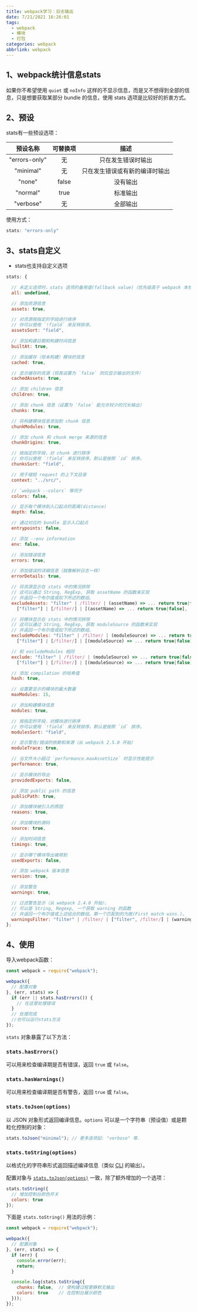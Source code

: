 ```yaml
---
title: webpack学习：日志输出
date: 7/21/2021 16:26:01
tags:
  - webpack
  - 模块
  - 打包
categories: webpack
abbrlink: webpack
---
```


## 1、webpack统计信息stats

如果你不希望使用 `quiet` 或 `noInfo` 这样的不显示信息，而是又不想得到全部的信息，只是想要获取某部分 bundle 的信息，使用 stats 选项是比较好的折衷方式。

## 2、预设

stats有一些预设选项：

| **预设名称**  | **可替换项** |            **描述**            |
| :-----------: | :----------: | :----------------------------: |
| "errors-only" |      无      |       只在发生错误时输出       |
|   "minimal"   |      无      | 只在发生错误或有新的编译时输出 |
|    "none"     |    false     |            没有输出            |
|   "normal"    |     true     |            标准输出            |
|   "verbose"   |      无      |            全部输出            |

使用方式：

```js
stats: "errors-only"
```

## 3、stats自定义

- stats也支持自定义选项

```js
stats: {

  // 未定义选项时，stats 选项的备用值(fallback value)（优先级高于 webpack 本地默认值）
  all: undefined,

  // 添加资源信息
  assets: true,

  // 对资源按指定的字段进行排序
  // 你可以使用 `!field` 来反转排序。
  assetsSort: "field",

  // 添加构建日期和构建时间信息
  builtAt: true,

  // 添加缓存（但未构建）模块的信息
  cached: true,

  // 显示缓存的资源（将其设置为 `false` 则仅显示输出的文件）
  cachedAssets: true,

  // 添加 children 信息
  children: true,

  // 添加 chunk 信息（设置为 `false` 能允许较少的冗长输出）
  chunks: true,

  // 将构建模块信息添加到 chunk 信息
  chunkModules: true,

  // 添加 chunk 和 chunk merge 来源的信息
  chunkOrigins: true,

  // 按指定的字段，对 chunk 进行排序
  // 你可以使用 `!field` 来反转排序。默认是按照 `id` 排序。
  chunksSort: "field",

  // 用于缩短 request 的上下文目录
  context: "../src/",

  // `webpack --colors` 等同于
  colors: false,

  // 显示每个模块到入口起点的距离(distance)
  depth: false,

  // 通过对应的 bundle 显示入口起点
  entrypoints: false,

  // 添加 --env information
  env: false,

  // 添加错误信息
  errors: true,

  // 添加错误的详细信息（就像解析日志一样）
  errorDetails: true,

  // 将资源显示在 stats 中的情况排除
  // 这可以通过 String, RegExp, 获取 assetName 的函数来实现
  // 并返回一个布尔值或如下所述的数组。
  excludeAssets: "filter" | /filter/ | (assetName) => ... return true|false |
    ["filter"] | [/filter/] | [(assetName) => ... return true|false],

  // 将模块显示在 stats 中的情况排除
  // 这可以通过 String, RegExp, 获取 moduleSource 的函数来实现
  // 并返回一个布尔值或如下所述的数组。
  excludeModules: "filter" | /filter/ | (moduleSource) => ... return true|false |
    ["filter"] | [/filter/] | [(moduleSource) => ... return true|false],

  // 和 excludeModules 相同
  exclude: "filter" | /filter/ | (moduleSource) => ... return true|false |
    ["filter"] | [/filter/] | [(moduleSource) => ... return true|false],

  // 添加 compilation 的哈希值
  hash: true,

  // 设置要显示的模块的最大数量
  maxModules: 15,

  // 添加构建模块信息
  modules: true,

  // 按指定的字段，对模块进行排序
  // 你可以使用 `!field` 来反转排序。默认是按照 `id` 排序。
  modulesSort: "field",

  // 显示警告/错误的依赖和来源（从 webpack 2.5.0 开始）
  moduleTrace: true,

  // 当文件大小超过 `performance.maxAssetSize` 时显示性能提示
  performance: true,

  // 显示模块的导出
  providedExports: false,

  // 添加 public path 的信息
  publicPath: true,

  // 添加模块被引入的原因
  reasons: true,

  // 添加模块的源码
  source: true,

  // 添加时间信息
  timings: true,

  // 显示哪个模块导出被用到
  usedExports: false,

  // 添加 webpack 版本信息
  version: true,

  // 添加警告
  warnings: true,

  // 过滤警告显示（从 webpack 2.4.0 开始），
  // 可以是 String, Regexp, 一个获取 warning 的函数
  // 并返回一个布尔值或上述组合的数组。第一个匹配到的为胜(First match wins.)。
  warningsFilter: "filter" | /filter/ | ["filter", /filter/] | (warning) => ... return true|false
};
```

## 4、使用

导入webpack函数：

```js
const webpack = require("webpack");

webpack({
  // 配置对象
}, (err, stats) => {
  if (err || stats.hasErrors()) {
    // 在这里处理错误
  }
  // 处理完成
  //也可以运行stats方法
});
```

`stats` 对象暴露了以下方法：

### `stats.hasErrors()`

可以用来检查编译期是否有错误，返回 `true` 或 `false`。

### `stats.hasWarnings()`

可以用来检查编译期是否有警告，返回 `true` 或 `false`。

### `stats.toJson(options)`

以 JSON 对象形式返回编译信息。`options` 可以是一个字符串（预设值）或是颗粒化控制的对象：

```js
stats.toJson("minimal"); // 更多选项如: "verbose" 等.
```

### `stats.toString(options)`

以格式化的字符串形式返回描述编译信息（类似 [CLI](https://www.webpackjs.com/api/cli) 的输出）。

配置对象与 [`stats.toJson(options)`](https://www.webpackjs.com/api/node#stats-tojson-options-) 一致，除了额外增加的一个选项：

```js
stats.toString({
  // 增加控制台颜色开关
  colors: true
});
```

下面是 `stats.toString()` 用法的示例：

```js
const webpack = require("webpack");

webpack({
  // 配置对象
}, (err, stats) => {
  if (err) {
    console.error(err);
    return;
  }

  console.log(stats.toString({
    chunks: false,  // 使构建过程更静默无输出
    colors: true    // 在控制台展示颜色
  }));
});
```

